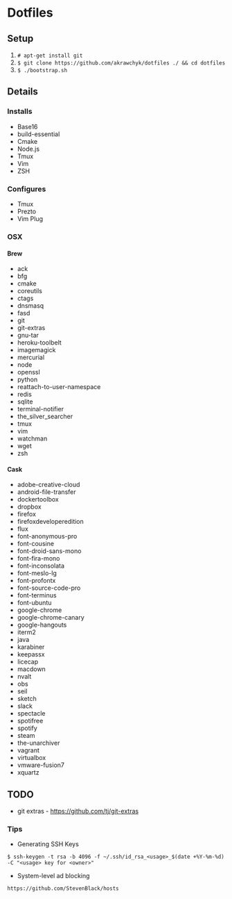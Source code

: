 # Dotfiles

## Setup

1. `# apt-get install git`
2. `$ git clone https://github.com/akrawchyk/dotfiles ./ && cd dotfiles`
3. `$ ./bootstrap.sh`

## Details

### Installs

* Base16
* build-essential
* Cmake
* Node.js
* Tmux
* Vim
* ZSH

### Configures

* Tmux
* Prezto
* Vim Plug

### OSX

#### Brew

* ack
* bfg
* cmake
* coreutils
* ctags
* dnsmasq
* fasd
* git
* git-extras
* gnu-tar
* heroku-toolbelt
* imagemagick
* mercurial
* node
* openssl
* python
* reattach-to-user-namespace
* redis
* sqlite
* terminal-notifier
* the_silver_searcher
* tmux
* vim
* watchman
* wget
* zsh

#### Cask

* adobe-creative-cloud
* android-file-transfer
* dockertoolbox
* dropbox
* firefox
* firefoxdeveloperedition
* flux
* font-anonymous-pro
* font-cousine
* font-droid-sans-mono
* font-fira-mono
* font-inconsolata
* font-meslo-lg
* font-profontx
* font-source-code-pro
* font-terminus
* font-ubuntu
* google-chrome
* google-chrome-canary
* google-hangouts
* iterm2
* java
* karabiner
* keepassx
* licecap
* macdown
* nvalt
* obs
* seil
* sketch
* slack
* spectacle
* spotifree
* spotify
* steam
* the-unarchiver
* vagrant
* virtualbox
* vmware-fusion7
* xquartz

## TODO

* git extras - https://github.com/tj/git-extras

### Tips

* Generating SSH Keys

```
$ ssh-keygen -t rsa -b 4096 -f ~/.ssh/id_rsa_<usage>_$(date +%Y-%m-%d) -C "<usage> key for <owner>"
```

* System-level ad blocking

```
https://github.com/StevenBlack/hosts
```
